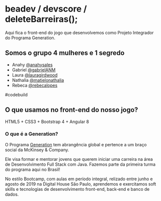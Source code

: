 # beadev / devscore / deleteBarreiras();
Aqui fica o front-end do jogo que desenvolvemos como Projeto Integrador do Programa Generation.

## Somos o grupo 4 mulheres e 1 segredo

* Anahy [@anahysales](https://github.com/anahysales) 
* Gabriel [@gabrielANM](https://github.com/gabrielANM)
* Laura [@lauragirdwood](https://github.com/lauragirdwood)
* Nathalia [@matielonathalia](https://github.com/matielonathalia)
* Rebeca [@rebecalopes](https://github.com/rebecalopes)

#codebuild
## O que usamos no front-end do nosso jogo?
HTML5 + CSS3 + Bootstrap 4 + Angular 8

### O que é a Generation?
O Programa [Generation](https://brazil.generation.org/) tem abrangência global e pertence a um braço social da McKinsey & Company. 

Ele visa formar e mentorar jovens que querem iniciar uma carreira na área de Desenvolvimento Full Stack com Java. Fazemos parte da primeira turma do programa aqui no Brasil! 

No estilo Bootcamp, com aulas em período integral, relizado entre junho e agosto de 2019 na Digital House São Paulo, aprendemos e exercitamos soft skills e tecnologias de desenvolvimento front-end, back-end e banco de dados.
